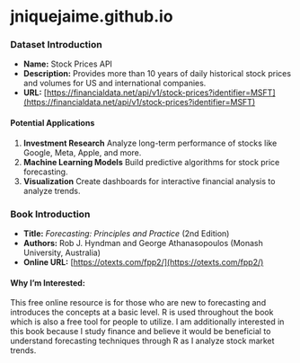 # jniquejaime.github.io
### Dataset Introduction

- **Name:** Stock Prices API  
- **Description:** Provides more than 10 years of daily historical stock prices and volumes for US and international companies.
- **URL:** [https://financialdata.net/api/v1/stock-prices?identifier=MSFT](https://financialdata.net/api/v1/stock-prices?identifier=MSFT)  

#### Potential Applications
1. **Investment Research** Analyze long-term performance of stocks like Google, Meta, Apple, and more.
2. **Machine Learning Models** Build predictive algorithms for stock price forecasting.   
4. **Visualization** Create dashboards for interactive financial analysis to analyze trends.

 ### Book Introduction

- **Title:** *Forecasting: Principles and Practice* (2nd Edition)  
- **Authors:** Rob J. Hyndman and George Athanasopoulos (Monash University, Australia)  
- **Online URL:** [https://otexts.com/fpp2/](https://otexts.com/fpp2/)

#### Why I’m Interested:
This free online resource is for those who are new to forecasting and introduces the concepts at a basic level. R is used throughout the book which is also a free tool for people to utilize. I am additionally interested in this book because I study finance and believe it would be beneficial to understand forecasting techniques through R as I analyze stock market trends.
